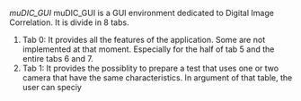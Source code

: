 _*muDIC_GUI*_
muDIC_GUI is a GUI environment dedicated to Digital Image Correlation. It is divide in 8 tabs.
1. Tab 0: It provides all the features of the application. Some are not implemented at that moment. Especially for the half of tab 5 and the entire tabs 6 and 7.
2. Tab 1: It provides the possiblity to prepare a test that uses one or two camera that have the same characteristics. In argument of that table, the user can speciy

